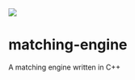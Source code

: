 <img src="https://travis-ci.org/Vladec/matching-engine.svg"/>

matching-engine
===============

A matching engine written in C++
